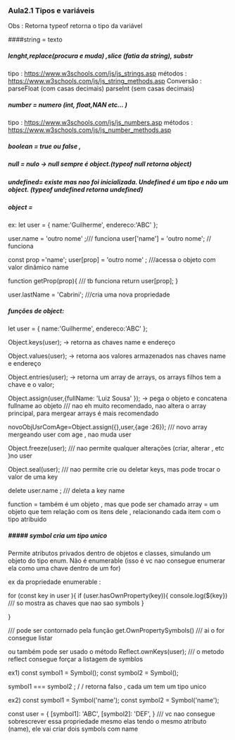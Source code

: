 ### Aula2.1 Tipos e variáveis
Obs : Retorna typeof retorna o tipo da variável 

####string = texto 
##### lenght,replace(procura e muda) ,slice (fatia da string), substr
tipo : 
https://www.w3schools.com/js/js_strings.asp
métodos : 
https://www.w3schools.com/js/js_string_methods.asp
Conversão : 
parseFloat (com casas decimais)
parseInt  (sem casas decimais)

##### number = numero (int, float,NAN etc... )
tipo : 
https://www.w3schools.com/js/js_numbers.asp
métodos : 
https://www.w3schools.com/js/js_number_methods.asp

##### boolean = true ou false , 

##### null = nulo  -> null sempre é object.(typeof null retorna object)

 
#####  undefined= existe mas nao foi inicializada. Undefined é um tipo e não um object. (typeof undefined retorna undefined)
 

 
 ##### object = 
 ex: 
 let user = {
 	name:'Guilherme',
	endereco:'ABC'
 };
 
 user.name = 'outro nome' ;/// funciona
 user['name'] = 'outro nome'; // funciona

const prop ='name';
user[prop] = 'outro nome' ; ///acessa o objeto com valor dinâmico name


function getProp(prop){ /// tb funciona
 	return user[prop];
 }
 
 user.lastName = 'Cabrini'; ///cria uma nova propriedade
 
 ##### funções de object: 
  let user = {
 	name:'Guilherme',
	endereco:'ABC'
 };
 
 Object.keys(user); -> retorna as chaves name e endereço 
 
 Object.values(user); -> retorna aos valores armazenados nas chaves name e endereço 
 
 Object.entries(user); -> retorna um array de arrays, os arrays filhos tem a chave e o valor; 
 
 Object.assign(user,{fullName: 'Luiz Sousa' }); -> pega o objeto e concatena fullname ao objeto  /// nao eh muito recomendado, nao altera o array principal, para mergear arrays é mais recomendado 
 
 novoObjUsrComAge=Object.assign({},user,{age :26}); /// novo array mergeando user com age , nao muda user 
 
 Object.freeze(user); /// nao permite qualquer alterações (criar, alterar , etc )no user
 
  Object.seal(user); /// nao permite crie ou deletar keys, mas pode trocar o valor de uma key

delete user.name ; /// deleta a key name

 function = também é um objeto , mas que pode ser chamado 
 array = um objeto que tem relação com os itens dele , relacionando cada item com o tipo atribuido
 
 ##### #####  symbol cria um tipo unico
 Permite atributos privados dentro de objetos e classes, simulando um objeto do tipo enum.  Não é enumerable (isso é vc nao consegue enumerar ela como uma chave dentro de um for) 
 
 ex da propriedade enumerable : 
 
 for (const key in user ){
  if (user.hasOwnProperty(key)){
   console.log(${key}) /// so mostra as chaves que nao sao symbols
  }  
 
 }
 
 /// pode ser contornado pela função get.OwnPropertySymbols() /// ai o for consegue listar 
 
 ou também pode ser usado o método 
 Reflect.ownKeys(user); /// o metodo reflect consegue forçar a listagem de symblos 
 
 ex1) 
 const symbol1 = Symbol(); 
 const symbol2 = Symbol(); 
 
 symbol1 === symbol2 ; / / retorna falso , cada um tem um tipo unico 
 
 ex2) 
 const symbol1 = Symbol('name'); 
 const symbol2 = Symbol('name'); 
 
 const user = {
 [symbol1]: 'ABC',
 [symbol2]: 'DEF',
 }
 /// vc nao consegue sobrescrever essa propriedade mesmo elas tendo o mesmo atributo (name), ele vai criar dois symbols com name
 
